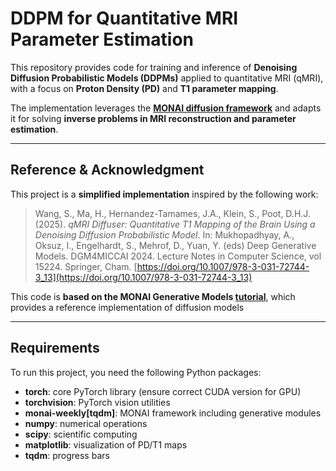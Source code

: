 # DDPM for Quantitative MRI Parameter Estimation

This repository provides code for training and inference of **Denoising Diffusion Probabilistic Models (DDPMs)** applied to quantitative MRI (qMRI), with a focus on **Proton Density (PD)** and **T1 parameter mapping**.

The implementation leverages the **[MONAI diffusion framework](https://monai.io/)** and adapts it for solving **inverse problems in MRI reconstruction and parameter estimation**.

---

## Reference & Acknowledgment  

This project is a **simplified implementation** inspired by the following work:  

> Wang, S., Ma, H., Hernandez-Tamames, J.A., Klein, S., Poot, D.H.J. (2025). *qMRI Diffuser: Quantitative T1 Mapping of the Brain Using a Denoising Diffusion Probabilistic Model*. In: Mukhopadhyay, A., Oksuz, I., Engelhardt, S., Mehrof, D., Yuan, Y. (eds) Deep Generative Models. DGM4MICCAI 2024. Lecture Notes in Computer Science, vol 15224. Springer, Cham. [https://doi.org/10.1007/978-3-031-72744-3_13](https://doi.org/10.1007/978-3-031-72744-3_13)  

This code is **based on the MONAI Generative Models [tutorial](https://github.com/Project-MONAI/GenerativeModels/tree/main/tutorials)**, which provides a reference implementation of diffusion models 

---

## Requirements

To run this project, you need the following Python packages:

- **torch**: core PyTorch library (ensure correct CUDA version for GPU)  
- **torchvision**: PyTorch vision utilities  
- **monai-weekly[tqdm]**: MONAI framework including generative modules  
- **numpy**: numerical operations  
- **scipy**: scientific computing  
- **matplotlib**: visualization of PD/T1 maps  
- **tqdm**: progress bars  
